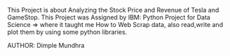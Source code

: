 This Project is about Analyzing the Stock Price and Revenue of Tesla and GameStop.
This Project was Assigned by IBM: Python Project for Data Science => where it taught me How to Web Scrap data, also read,write and plot them by using some python libraries.


AUTHOR: Dimple Mundhra
